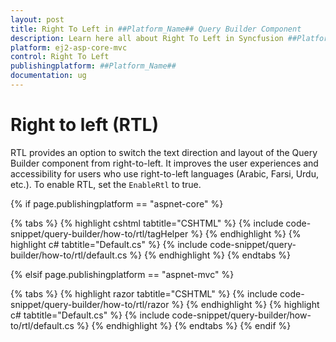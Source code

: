 ```yaml
---
layout: post
title: Right To Left in ##Platform_Name## Query Builder Component
description: Learn here all about Right To Left in Syncfusion ##Platform_Name## Query Builder component of Syncfusion Essential JS 2 and more.
platform: ej2-asp-core-mvc
control: Right To Left
publishingplatform: ##Platform_Name##
documentation: ug
---
```



# Right to left (RTL)

RTL provides an option to switch the text direction and layout of the Query Builder component from right-to-left. It improves the user experiences and accessibility for users who use right-to-left languages (Arabic, Farsi, Urdu, etc.). To enable RTL, set the `EnableRtl` to true.

{% if page.publishingplatform == "aspnet-core" %}

{% tabs %}
{% highlight cshtml tabtitle="CSHTML" %}
{% include code-snippet/query-builder/how-to/rtl/tagHelper %}
{% endhighlight %}
{% highlight c# tabtitle="Default.cs" %}
{% include code-snippet/query-builder/how-to/rtl/default.cs %}
{% endhighlight %}
{% endtabs %}

{% elsif page.publishingplatform == "aspnet-mvc" %}

{% tabs %}
{% highlight razor tabtitle="CSHTML" %}
{% include code-snippet/query-builder/how-to/rtl/razor %}
{% endhighlight %}
{% highlight c# tabtitle="Default.cs" %}
{% include code-snippet/query-builder/how-to/rtl/default.cs %}
{% endhighlight %}
{% endtabs %}
{% endif %}

